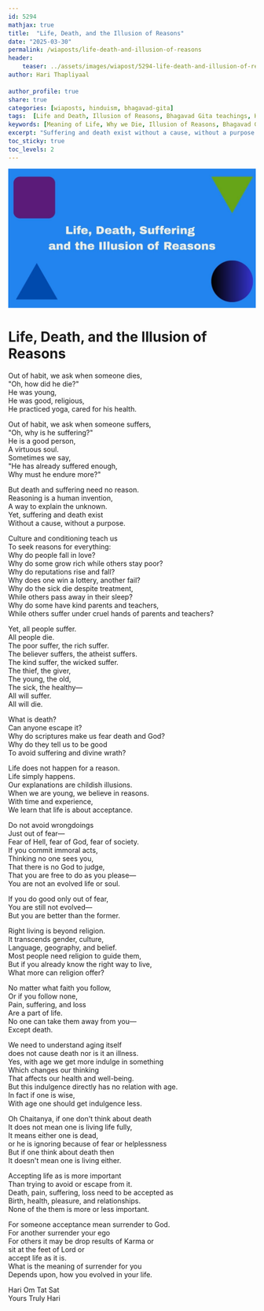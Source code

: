 ```yaml
---       
id: 5294
mathjax: true        
title:  "Life, Death, and the Illusion of Reasons"        
date: "2025-03-30"        
permalink: /wiaposts/life-death-and-illusion-of-reasons
header:        
    teaser: ../assets/images/wiapost/5294-life-death-and-illusion-of-reasons.jpg               
author: Hari Thapliyaal        

author_profile: true        
share: true
categories: [wiaposts, hinduism, bhagavad-gita] 
tags:  [Life and Death, Illusion of Reasons, Bhagavad Gita teachings, Hinduism, Spirituality, Self-Inquiry, Spiritual Growth, Self-Discovery, Inner Peace]      
keywords: [Meaning of Life, Why we Die, Illusion of Reasons, Bhagavad Gita teachings on Life and Death, Yoga in Hinduism, Spiritual Inquiry, Self-Discovery, Inner Peace, Spiritual Growth, Self-Improvement]
excerpt: "Suffering and death exist without a cause, without a purpose. Culture and conditioning teach us to seek reasons for everything."
toc_sticky: true
toc_levels: 2
---
```


![Life, Death, and the Illusion of Reasons](../assets/images/wiapost/5294-life-death-and-illusion-of-reasons.jpg)

# **Life, Death, and the Illusion of Reasons**  

Out of habit, we ask when someone dies,  
"Oh, how did he die?"  
He was young,  
He was good, religious,  
He practiced yoga, cared for his health.  

Out of habit, we ask when someone suffers,  
"Oh, why is he suffering?"  
He is a good person,  
A virtuous soul.  
Sometimes we say,  
"He has already suffered enough,  
Why must he endure more?"  

But death and suffering need no reason.  
Reasoning is a human invention,  
A way to explain the unknown.  
Yet, suffering and death exist  
Without a cause, without a purpose.  

Culture and conditioning teach us  
To seek reasons for everything:  
Why do people fall in love?  
Why do some grow rich while others stay poor?  
Why do reputations rise and fall?  
Why does one win a lottery, another fail?  
Why do the sick die despite treatment,  
While others pass away in their sleep?  
Why do some have kind parents and teachers,  
While others suffer under 
cruel hands of parents and teachers?  

Yet, all people suffer.  
All people die.  
The poor suffer, the rich suffer.  
The believer suffers, the atheist suffers.  
The kind suffer, the wicked suffer.  
The thief, the giver,  
The young, the old,  
The sick, the healthy—  
All will suffer.  
All will die.  

What is death?  
Can anyone escape it?  
Why do scriptures make us fear death and God?  
Why do they tell us to be good  
To avoid suffering and divine wrath?  

Life does not happen for a reason.  
Life simply happens.  
Our explanations are childish illusions.  
When we are young, we believe in reasons.  
With time and experience,  
We learn that life is about acceptance.  

Do not avoid wrongdoings  
Just out of fear—  
Fear of Hell, fear of God, fear of society.  
If you commit immoral acts,  
Thinking no one sees you,  
That there is no God to judge,  
That you are free to do as you please—  
You are not an evolved life or soul.  

If you do good only out of fear,  
You are still not evolved—  
But you are better than the former.  

Right living is beyond religion.  
It transcends gender, culture,  
Language, geography, and belief.  
Most people need religion to guide them,  
But if you already know the right way to live,  
What more can religion offer?  

No matter what faith you follow,  
Or if you follow none,  
Pain, suffering, and loss  
Are a part of life.  
No one can take them away from you—  
Except death.  


We need to understand aging itself   
does not cause death nor is it an illness.  
Yes, with age we get more indulge in something  
Which changes our thinking   
That affects our health and well-being.  
But this indulgence directly has no relation with age.  
In fact if one is wise,  
With age one should get indulgence less.  

Oh Chaitanya, if one don't think about death   
It does not mean one is living life fully,  
It means either one is dead,   
or he is ignoring because of fear or helplessness  
But if one think about death then  
It doesn't mean one is living either.  

Accepting life as is more important   
Than trying to avoid or escape from it.  
Death, pain, suffering, loss need to be accepted as   
Birth, health, pleasure, and relationships.  
None of the them is more or less important.

For someone acceptance mean surrender to God.  
For another surrender your ego   
For others it may be 
drop results of Karma or    
sit at the feet of Lord or    
accept life as it is.  
What is the meaning of surrender for you  
Depends upon, how you evolved in your life.  


Hari Om Tat Sat   
Yours Truly Hari